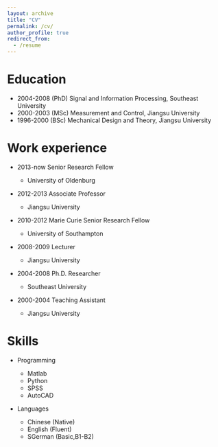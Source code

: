 ```yaml
---
layout: archive
title: "CV"
permalink: /cv/
author_profile: true
redirect_from:
  - /resume
---
```


<!---{% include base_path %} --->

<!---<embed src="https://hongmeihu.github.io/files/Hu_CV_2023.pdf" type="application/pdf" width="600px" height="500px" />  --->

Education
======
* 2004-2008 (PhD) Signal and Information Processing, Southeast University
* 2000-2003 (MSc) Measurement and Control, Jiangsu University 
* 1996-2000 (BSc) Mechanical Design and Theory, Jiangsu University

Work experience
======
* 2013-now Senior Research Fellow
  * University of Oldenburg
  
* 2012-2013 Associate Professor
  * Jiangsu University
  
* 2010-2012 Marie Curie Senior Research Fellow
  * University of Southampton
  
* 2008-2009 Lecturer  
  * Jiangsu University
  
* 2004-2008 Ph.D. Researcher  
  * Southeast University
  
* 2000-2004 Teaching Assistant   
  * Jiangsu University
  

  
Skills
======
* Programming
  * Matlab
  * Python
  * SPSS
  * AutoCAD
 
* Languages
  * Chinese (Native)  
  * English (Fluent)
  * SGerman (Basic,B1-B2)
  

<!---<embed src="{{ site.baseurl }}/files/Hu_CV_2023.pdf" width="600" height="700" type='application/pdf'>--->
